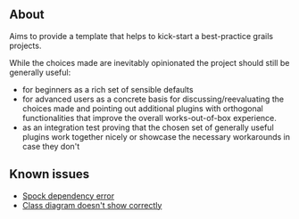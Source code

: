<h2>About</h2>

Aims to provide a template that helps to kick-start a best-practice grails projects. 

While the choices made are inevitably opinionated the project should still be generally useful:
* for beginners as a rich set of sensible defaults
* for advanced users as a concrete basis for discussing/reevaluating the choices made and pointing out
	additional plugins with orthogonal functionalities that improve the overall works-out-of-box experience.
* as an integration test proving that the chosen set of generally useful plugins work together nicely or 
	showcase the necessary workarounds in case they don't
  

<h2>Known issues</h2>

* [Spock dependency error](http://jira.grails.org/browse/GPSPOCK-2?focusedCommentId=64393&page=com.atlassian.jira.plugin.system.issuetabpanels:comment-tabpanel#comment-64393)
* [Class diagram doesn't show correctly](http://jira.grails.org/browse/GPCLASSDIAGRAM-16)